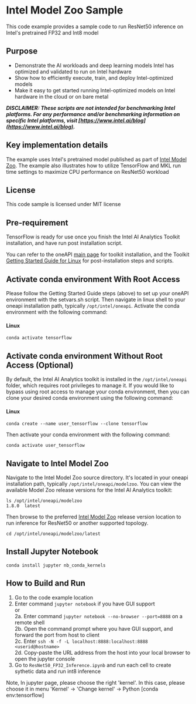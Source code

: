 # Intel Model Zoo Sample
This code example provides a sample code to run ResNet50 inference on Intel's pretrained FP32 and Int8 model

## Purpose
  - Demonstrate the AI workloads and deep learning models Intel has optimized and validated to run on Intel hardware
  - Show how to efficiently execute, train, and deploy Intel-optimized models
  - Make it easy to get started running Intel-optimized models on Intel hardware in the cloud or on bare metal

***DISCLAIMER: These scripts are not intended for benchmarking Intel platforms. 
For any performance and/or benchmarking information on specific Intel platforms, visit [https://www.intel.ai/blog](https://www.intel.ai/blog).***
## Key implementation details
The example uses Intel's pretrained model published as part of [Intel Model Zoo](https://github.com/IntelAI/models). The example also illustrates how to utilize TensorFlow and MKL run time settings to maximize CPU performance on ResNet50 workload

## License  
This code sample is licensed under MIT license

## Pre-requirement

TensorFlow is ready for use once you finish the Intel AI Analytics Toolkit installation, and have run post installation script.

You can refer to the oneAPI [main page](https://software.intel.com/en-us/oneapi) for toolkit installation, and the Toolkit [Getting Started Guide for Linux](https://software.intel.com/en-us/get-started-with-intel-oneapi-linux-get-started-with-the-intel-ai-analytics-toolkit) for post-installation steps and scripts.

## Activate conda environment With Root Access

Please follow the Getting Started Guide steps (above) to set up your oneAPI environment with the setvars.sh script. Then navigate in linux shell to your oneapi installation path, typically `/opt/intel/oneapi`. Activate the conda environment with the following command:

#### Linux
```
conda activate tensorflow
```


## Activate conda environment Without Root Access (Optional)

By default, the Intel AI Analytics toolkit is installed in the `/opt/intel/oneapi` folder, which requires root privileges to manage it. If you would like to bypass using root access to manage your conda environment, then you can clone your desired conda environment using the following command:

#### Linux
```
conda create --name user_tensorflow --clone tensorflow
```

Then activate your conda environment with the following command:

```
conda activate user_tensorflow
```

## Navigate to Intel Model Zoo

Navigate to the Intel Model Zoo source directory. It's located in your oneapi installation path, typically `/opt/intel/oneapi/modelzoo`.
You can view the available Model Zoo release versions for the Intel AI Analytics toolkit:
```
ls /opt/intel/oneapi/modelzoo
1.8.0  latest
```
Then browse to the preferred [Intel Model Zoo](https://github.com/IntelAI/models/tree/master/benchmarks) release version location to run inference for ResNet50 or another supported topology.
```
cd /opt/intel/oneapi/modelzoo/latest
```

## Install Jupyter Notebook 
```
conda install jupyter nb_conda_kernels
```

## How to Build and Run 
1. Go to the code example location<br>
2. Enter command `jupyter notebook` if you have GUI support <br>
or<br>
2a. Enter command `jupyter notebook --no-browser --port=8888` on a remote shell <br>
2b. Open the command prompt where you have GUI support, and forward the port from host to client<br>
2c. Enter `ssh -N -f -L localhost:8888:localhost:8888 <userid@hostname>`<br>
2d. Copy-paste the URL address from the host into your local browser to open the jupyter console<br>
3. Go to `ResNet50_FP32_Inference.ipynb` and run each cell to create sythetic data and run int8 inference

Note, In jupyter page, please choose the right 'kernel'. In this case, please choose it in menu 'Kernel' -> 'Change kernel' -> Python [conda env:tensorflow]
